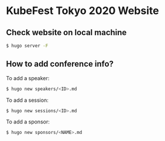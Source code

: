 # KubeFest Tokyo 2020 Website

## Check website on local machine

```bash
$ hugo server -F
```

## How to add conference info?

To add a speaker:

```bash
$ hugo new speakers/<ID>.md
```

To add a session:

```bash
$ hugo new sessions/<ID>.md
```

To add a sponsor:

```bash
$ hugo new sponsors/<NAME>.md
```
